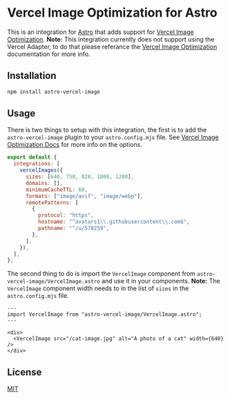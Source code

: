 # Vercel Image Optimization for Astro

This is an integration for [Astro](https://astro.build) that adds support for [Vercel Image Optimization](https://vercel.com/docs/next.js/image-optimization). **Note:** This integration currently does not support using the Vercel Adapter, to do that please referance the [Vercel Image Optimization](https://jcbl.ws/astro-vercel-image-optimization) documentation for more info.

## Installation

```bash
npm install astro-vercel-image
```

## Usage

There is two things to setup with this integration, the first is to add the `astro-vercel-image` plugin to your `astro.config.mjs` file. See [Vercel Image Optimization Docs](https://vercel.com/docs/build-output-api/v3#build-output-configuration/supported-properties/images) for more info on the options.

```js
export default {
  integrations: [
    vercelImages({
      sizes: [640, 750, 828, 1080, 1200],
      domains: [],
      minimumCacheTTL: 60,
      formats: ["image/avif", "image/webp"],
      remotePatterns: [
        {
          protocol: "https",
          hostname: "^avatars1\\.githubusercontent\\.com$",
          pathname: "^/u/578259",
        },
      ],
    }),
  ],
};
```

The second thing to do is import the `VercelImage` component from `astro-vercel-image/VercelImage.astro` and use it in your components. **Note:** The `VercelImage` component width needs to in the list of `sizes` in the `astro.config.mjs` file.

```astro
---
import VercelImage from "astro-vercel-image/VercelImage.astro";
---

<div>
  <VercelImage src="/cat-image.jpg" alt="A photo of a cat" width={640} />
</div>
```

## License

[MIT](LICENSE)
